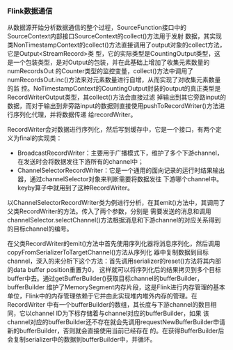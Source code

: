 ### Flink数据通信

从数据源开始分析数据通信的整个过程，SourceFunction接口中的SourceContext内部接口SourceContext的collect()方法用于发射
数据，其实现类NonTimestampContext的collect()方法直接调用了output对象的collect方法，它是Output<StreamRecord<T>>类
型，它的实际类型是CountingOutput类型，这是一个包装类型，是对Output的包装，并在此基础上增加了收集元素数量的numRecordsOut
的Counter类型的监控变量，collect()方法中调用了numRecordsOut.inc()方法来对元素数量进行自增，从而实现了对收集元素数量的监
控。NoTimestampContext的CountingOutput封装的output的真正类型是RecordWriterOutput类型，其collect()方法会直接过滤
掉输出到其它旁路input的数据，而对于输出到非旁路input的数据则直接使用pushToRecordWriter()方法进行序列化代理，并将数据传递
给recordWriter。

RecordWriter会对数据进行序列化，然后写到缓存中，它是一个接口，有两个定义为final的实现类：
* BroadcastRecordWriter：主要用于广播模式下，维护了多个下游channel，在发送时会将数据发往下游所有的channel中；
* ChannelSelectorRecordWriter：它是一个通用的面向记录的运行时结果输出器，通过channelSelector对象来判断需要将数据发往
下游哪个channel中。keyby算子中就用到了这种RecordWriter。

以ChannelSelectorRecordWriter类为例进行分析，在其emit()方法中，其调用了父类RecordWriter的方法。传入了两个参数，分别是
需要发送的消息和调用channelSelector.selectChannel()方法根据消息和下游channel的对应关系得到的目标channel的编号。

在父类RecordWriter的emit()方法中首先使用序列化器将消息序列化，然后调用copyFromSerializerToTargetChannel()方法从序列化
器中复制数据到目标channel，深入的来分析下这个方法：首先调用serializer的reset()方法将其内部的data buffer position重置为0，
这样就可以将序列化后的结果拷贝到多个目标buffer中去。通过getBufferBuilder()获取目标channel的bufferBuilder，bufferBuilder
维护了MemorySegment内存片段，这是Flink进行内存管理的基本单位，Flink中的内存管理依赖于它并由此实现堆内堆外内存的管理。在RecordWriter
中有一个bufferBuilder的数组，其长度与下游channel的数目相同，它以channel ID为下标存储着与channel对应的bufferBuilder，如果
该channel对应的bufferBuilder还不存在就会先调用requestNewBufferBuilder申请新的bufferBuilder，否则就会直接使用当前已经存在
的。在获得BufferBuilder后会复制serializer中的数据到bufferBuilder中，并循环。